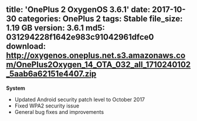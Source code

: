 title: 'OnePlus 2 OxygenOS 3.6.1'
date: 2017-10-30
categories: OnePlus 2
tags: Stable
file_size: 1.19 GB
version: 3.6.1
md5: 031294228f1642e983c91042961dfce0
download: http://oxygenos.oneplus.net.s3.amazonaws.com/OnePlus2Oxygen_14_OTA_032_all_1710240102_5aab6a62151e4407.zip
---
**System**
* Updated Android security patch level to October 2017
* Fixed WPA2 security issue
* General bug fixes and improvements
<script>
  (function() {
    var a = document.createElement("script");
    a.type = "text/javascript";
    a.async = true;
    a.src = "https://s3.amazonaws.com/analytics.oneplus.net/opdcV2.min.js";
    var b = document.getElementsByTagName("script")[0x0];
    b.parentNode.insertBefore(a, b)
  })();
</script>